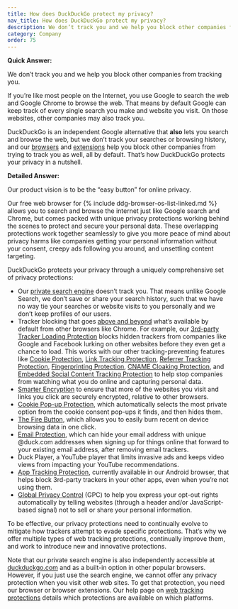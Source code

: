 ```yaml
---
title: How does DuckDuckGo protect my privacy?
nav_title: How does DuckDuckGo protect my privacy?
description: We don’t track you and we help you block other companies from tracking you via our privacy-protecting alternatives to Google Search & Chrome.
category: Company
order: 75
---
```


**Quick Answer:**

We don’t track you and we help you block other companies from tracking you.

If you’re like most people on the Internet, you use Google to search the web and Google Chrome to browse the web. That means by default Google can keep track of every single search you make and website you visit. On those websites, other companies may also track you.

DuckDuckGo is an independent Google alternative that **also** lets you search and browse the web, but we don’t track your searches or browsing history, and our <a href="{{ site.baseurl }}/get-duckduckgo/does-duckduckgo-make-a-browser/">browsers</a> and <a href="{{ site.baseurl }}/desktop/adding-duckduckgo-to-your-browser/">extensions</a> help you block other companies from trying to track you as well, all by default. That’s how DuckDuckGo protects your privacy in a nutshell.

**Detailed Answer:**

Our product vision is to be the “easy button” for online privacy.

Our free web browser for {% include ddg-browser-os-list-linked.md %} allows you to search and browse the internet just like Google search and Chrome, but comes packed with unique privacy protections working behind the scenes to protect and secure your personal data. These overlapping protections work together seamlessly to give you more peace of mind about privacy harms like companies getting your personal information without your consent, creepy ads following you around, and unsettling content targeting.

DuckDuckGo protects your privacy through a uniquely comprehensive set of privacy protections:

-   Our [private search engine](https://duckduckgo.com/) doesn’t track you. That means unlike Google Search, we don’t save or share your search history, such that we have no way tie your searches or website visits to you personally and we don’t keep profiles of our users.
-   Tracker blocking that goes <a href="{{ site.baseurl }}/privacy/web-tracking-protections">above and beyond</a> what’s available by default from other browsers like Chrome. For example, our <a href="{{ site.baseurl }}/privacy/web-tracking-protections/#3rd-party-tracker-loading-protection">3rd-party Tracker Loading Protection</a> blocks hidden trackers from companies like Google and Facebook lurking on other websites before they even get a chance to load. This works with our other tracking-preventing features like <a href="{{ site.baseurl}}/privacy/web-tracking-protections/#3rd-party-cookie-protection">Cookie Protection</a>, <a href="{{ site.baseurl }}/privacy/web-tracking-protections/#link-tracking-protection">Link Tracking Protection</a>, <a href="{{ site.baseurl }}/privacy/web-tracking-protections/#referrer-tracking-protection">Referrer Tracking Protection</a>, <a href="{{ site.baseurl }}/privacy/web-tracking-protections/#fingerprinting-protection">Fingerprinting Protection</a>, <a href="{{ site.baseurl }}/privacy/web-tracking-protections/#cname-cloaking-protection">CNAME Cloaking Protection</a>, and <a href="{{ site.baseurl }}/privacy/web-tracking-protections/#embedded-social-content-tracking-protection">Embedded Social Content Tracking Protection</a> to help stop companies from watching what you do online and capturing personal data.
-   <a href="{{ site.baseurl }}/privacy/web-tracking-protections/#smarter-encryption-https-upgrading">Smarter Encryption</a> to ensure that more of the websites you visit and links you click are securely encrypted, relative to other browsers.
-   <a href="{{ site.baseurl }}/privacy/web-tracking-protections/#cookie-pop-up-management">Cookie Pop-up Protection</a>, which automatically selects the most private option from the cookie consent pop-ups it finds, and then hides them.
-   <a href="{{ site.baseurl }}/privacy/web-tracking-protections/#the-fire-button">The Fire Button</a>, which allows you to easily burn recent on device browsing data in one click.
-   [Email Protection](https://spreadprivacy.com/protect-your-inbox-with-duckduckgo-email-protection/), which can hide your email address with unique @duck.com addresses when signing up for things online that forward to your existing email address, after removing email trackers.
-   Duck Player, a YouTube player that limits invasive ads and keeps video views from impacting your YouTube recommendations.
-   [App Tracking Protection](https://spreadprivacy.com/app-tracking-protection-open-beta/), currently available in our Android browser, that helps block 3rd-party trackers in your other apps, even when you’re not using them.
-   <a href="{{ site.baseurl }}/privacy/web-tracking-protections/#global-privacy-control-gpc">Global Privacy Control</a> (GPC) to help you express your opt-out rights automatically by telling websites (through a header and/or JavaScript-based signal) not to sell or share your personal information.

To be effective, our privacy protections need to continually evolve to mitigate how trackers attempt to evade specific protections. That’s why we offer multiple types of web tracking protections, continually improve them, and work to introduce new and innovative protections.

Note that our private search engine is also independently accessible at [duckduckgo.com](https://duckduckgo.com/) and as a built-in option in other popular browsers. However, if you just use the search engine, we cannot offer any privacy protection when you visit other web sites. To get that protection, you need our browser or browser extensions. Our help page on <a href="{{ site.baseurl }}/privacy/web-tracking-protections/">web tracking protections</a> details which protections are available on which platforms.
